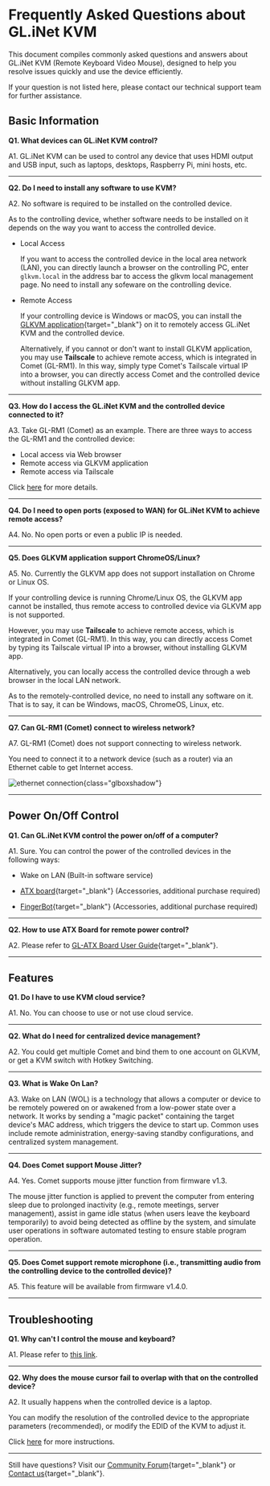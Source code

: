 # Frequently Asked Questions about GL.iNet KVM

This document compiles commonly asked questions and answers about GL.iNet KVM (Remote Keyboard Video Mouse), designed to help you resolve issues quickly and use the device efficiently. 

If your question is not listed here, please contact our technical support team for further assistance.

## Basic Information

**Q1. What devices can GL.iNet KVM control?**

A1. GL.iNet KVM can be used to control any device that uses HDMI output and USB input, such as laptops, desktops, Raspberry Pi, mini hosts, etc.

---

**Q2. Do I need to install any software to use KVM?**

A2. No software is required to be installed on the controlled device. 

As to the controlling device, whether software needs to be installed on it depends on the way you want to access the controlled device.

- Local Access

    If you want to access the controlled device in the local area network (LAN), you can directly launch a browser on the controlling PC, enter `glkvm.local` in the address bar to access the glkvm local management page. No need to install any sofeware on the controlling device.
    
- Remote Access

    If your controlling device is Windows or macOS, you can install the [GLKVM application](https://www.gl-inet.com/app-rm/){target="_blank"} on it to remotely access GL.iNet KVM and the controlled device. 

    Alternatively, if you cannot or don't want to install GLKVM application, you may use **Tailscale** to achieve remote access, which is integrated in Comet (GL-RM1). In this way, simply type Comet's Tailscale virtual IP into a browser, you can directly access Comet and the controlled device without installing GLKVM app.

---

**Q3. How do I access the GL.iNet KVM and the controlled device connected to it?**

A3. Take GL-RM1 (Comet) as an example. There are three ways to access the GL-RM1 and the controlled device: 

- Local access via Web browser
- Remote access via GLKVM application
- Remote access via Tailscale

Click [here](how_to_access_the_controlled_device_connected_to_kvm.md) for more details.

---

**Q4. Do I need to open ports (exposed to WAN) for GL.iNet KVM to achieve remote access?**

A4. No. No open ports or even a public IP is needed.

---

**Q5. Does GLKVM application support ChromeOS/Linux?**

A5. No. Currently the GLKVM app does not support installation on Chrome or Linux OS. 

If your controlling device is running Chrome/Linux OS, the GLKVM app cannot be installed, thus remote access to controlled device via GLKVM app is not supported.

However, you may use **Tailscale** to achieve remote access, which is integrated in Comet (GL-RM1). In this way, you can directly access Comet by typing its Tailscale virtual IP into a browser, without installing GLKVM app.

Alternatively, you can locally access the controlled device through a web browser in the local LAN network.

As to the remotely-controlled device, no need to install any software on it. That is to say, it can be Windows, macOS, ChromeOS, Linux, etc.

---

**Q7. Can GL-RM1 (Comet) connect to wireless network?**

A7. GL-RM1 (Comet) does not support connecting to wireless network.

You need to connect it to a network device (such as a router) via an Ethernet cable to get Internet access.

![ethernet connection](https://static.gl-inet.com/docs/kvm/faq/can_comet_connect_to_wireless_network/ethernet_connection_marked.png){class="glboxshadow"}

---

## Power On/Off Control

**Q1. Can GL.iNet KVM control the power on/off of a computer?**

A1. Sure. You can control the power of the controlled devices in the following ways:

- Wake on LAN (Built-in software service)

- [ATX board](../user_guide/gl-atx-board/index.md){target="_blank"} (Accessories, additional purchase required)

- [FingerBot](../user_guide/gl-fgb-01/index.md){target="_blank"} (Accessories, additional purchase required)

---

**Q2. How to use ATX Board for remote power control?**

A2. Please refer to [GL-ATX Board User Guide](https://docs.gl-inet.com/kvm/en/user_guide/gl-atx-board/){target="_blank"}.

---

## Features

**Q1. Do I have to use KVM cloud service?**

A1. No. You can choose to use or not use cloud service.

---

**Q2. What do I need for centralized device management?**

A2. You could get multiple Comet and bind them to one account on GLKVM, or get a KVM switch with Hotkey Switching.

---

**Q3. What is Wake On Lan?**

A3. Wake on LAN (WOL) is a technology that allows a computer or device to be remotely powered on or awakened from a low-power state over a network. It works by sending a "magic packet" containing the target device's MAC address, which triggers the device to start up. Common uses include remote administration, energy-saving standby configurations, and centralized system management.

---

**Q4. Does Comet support Mouse Jitter?**

A4. Yes. Comet supports mouse jitter function from firmware v1.3.

The mouse jitter function is applied to prevent the computer from entering sleep due to prolonged inactivity (e.g., remote meetings, server management), assist in game idle status (when users leave the keyboard temporarily) to avoid being detected as offline by the system, and simulate user operations in software automated testing to ensure stable program operation.

---

**Q5. Does Comet support remote microphone (i.e., transmitting audio from the controlling device to the controlled device)?**

A5. This feature will be available from firmware v1.4.0.

---

## Troubleshooting

**Q1. Why can't I control the mouse and keyboard?**

A1. Please refer to [this link](cannot_control_the_mouse.md).

---

**Q2. Why does the mouse cursor fail to overlap with that on the controlled device?**

A2. It usually happens when the controlled device is a laptop.

You can modify the resolution of the controlled device to the appropriate parameters (recommended), or modify the EDID of the KVM to adjust it.

Click [here](mouse_cursors_fail_to_overlap_when_using_glkvm.md) for more instructions.

---

Still have questions? Visit our [Community Forum](https://forum.gl-inet.com){target="_blank"} or [Contact us](https://www.gl-inet.com/contacts/){target="_blank"}.